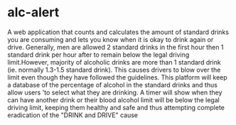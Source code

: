 # alc-alert

A web application that counts and calculates the amount of standard drinks you are consuming and lets you know when it is okay to drink again or drive.
Generally, men are allowed 2 standard drinks in the first hour then 1 standard drink per hour after to remain below the legal driving limit.However, majority of alcoholic drinks are more than 1 standard drink (ie. normally 1.3-1.5 standard drink). This causes drivers to blow over the limit even though they have followed the guidelines.
This platform will keep a database of the percentage of alcohol in the standard drinks and thus allow users 'to select what they are drinking. A timer will show when they can have another drink or their blood alcohol limit will be below the legal driving limit, keeping them healthy and safe and thus attempting complete eradication of the "DRINK and DRIVE" cause
